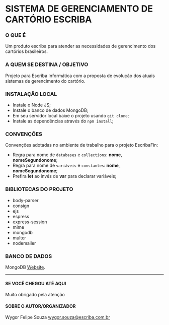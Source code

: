 # SISTEMA DE GERENCIAMENTO DE CARTÓRIO ESCRIBA

### O QUE É
Um produto escriba para atender as necessidades de gerencimento dos cartórios brasileiros.

### A QUEM SE DESTINA / OBJETIVO
Projeto para Escriba Informática com a proposta de evolução dos atuais sistemas de gerencimento do cartório.

### INSTALAÇÃO LOCAL
* Instale o Node JS;
* Instale o banco de dados MongoDB;
* Em seu servidor local baixe o projeto usando `git clone`;
* Instale as dependências através do `npm install`;

### CONVENÇÕES
Convenções adotadas no ambiente de trabalho para o projeto EscribaFin:
* Regra para nome de `databases` e `collections`: **nome**, **nomeSegundonome**;
* Regra para nome de `variáveis` e `constantes`: **nome**, **nomeSegundonome**;
* Prefira **let** ao invés de **var** para declarar variáveis;

### BIBLIOTECAS DO PROJETO
* body-parser
* consign
* ejs
* espress
* express-session
* mime
* mongodb
* multer
* nodemailer

### BANCO DE DADOS
MongoDB [Website](https://www.mongodb.com/).

----------------------------
#### SE VOCÊ CHEGOU ATÉ AQUI
Muito obrigado pela atenção

#### SOBRE O AUTOR/ORGANIZADOR
Wygor Felipe Souza 
wygor.souza@escriba.com.br